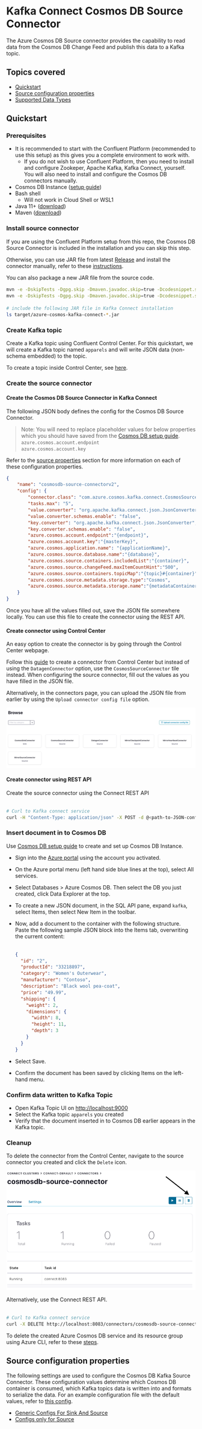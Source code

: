 # Kafka Connect Cosmos DB Source Connector

The Azure Cosmos DB Source connector provides the capability to read data from the Cosmos DB Change Feed and publish this data to a Kafka topic.

## Topics covered

- [Quickstart](#quickstart)
- [Source configuration properties](#source-configuration-properties)
- [Supported Data Types](#supported-data-types)

## Quickstart

### Prerequisites

- It is recommended to start with the Confluent Platform (recommended to use this setup) as this gives you a complete environment to work with.
    - If you do not wish to use Confluent Platform, then you need to install and configure Zookeper, Apache Kafka, Kafka Connect, yourself. You will also need to install and configure the Cosmos DB connectors manually.
- Cosmos DB Instance ([setup guide](CosmosDB_Setup.md))
- Bash shell
  - Will not work in Cloud Shell or WSL1
- Java 11+ ([download](https://www.oracle.com/java/technologies/javase-jdk11-downloads.html))
- Maven ([download](https://maven.apache.org/download.cgi))

### Install source connector

If you are using the Confluent Platform setup from this repo, the Cosmos DB Source Connector is included in the installation and you can skip this step.

Otherwise, you can use JAR file from latest [Release](https://mvnrepository.com/artifact/com.azure.cosmos.kafka/azure-cosmos-kafka-connect) and install the connector manually, refer to these [instructions](https://docs.confluent.io/current/connect/managing/install.html#install-connector-manually).

You can also package a new JAR file from the source code.

```bash
mvn -e -DskipTests -Dgpg.skip -Dmaven.javadoc.skip=true -Dcodesnippet.skip=true -Dspotbugs.skip=true -Dcheckstyle.skip=true -Drevapi.skip=true -pl ,azure-cosmos,azure-cosmos-tests -am clean install
mvn -e -DskipTests -Dgpg.skip -Dmaven.javadoc.skip=true -Dcodesnippet.skip=true -Dspotbugs.skip=true -Dcheckstyle.skip=true -Drevapi.skip=true -pl ,azure-cosmos-kafka-connect clean install

# include the following JAR file in Kafka Connect installation
ls target/azure-cosmos-kafka-connect-*.jar

```

### Create Kafka topic

Create a Kafka topic using Confluent Control Center. For this quickstart, we will create a Kafka topic named `apparels` and will write JSON data (non-schema embedded) to the topic.

To create a topic inside Control Center, see [here](https://docs.confluent.io/platform/current/quickstart/ce-docker-quickstart.html#step-2-create-ak-topics).

### Create the source connector

#### Create the Cosmos DB Source Connector in Kafka Connect

The following JSON body defines the config for the Cosmos DB Source Connector.

>Note: You will need to replace placeholder values for below properties which you should have saved from the [Cosmos DB setup guide](CosmosDB_Setup.md).  
>`azure.cosmos.account.endpoint`  
>`azure.cosmos.account.key`  

Refer to the [source properties](#source-configuration-properties) section for more information on each of these configuration properties.

```json
{
    "name": "cosmosdb-source-connectorv2",
    "config": {
        "connector.class": "com.azure.cosmos.kafka.connect.CosmosSourceConnector",
        "tasks.max": "5",
        "value.converter": "org.apache.kafka.connect.json.JsonConverter",
        "value.converter.schemas.enable": "false",
        "key.converter": "org.apache.kafka.connect.json.JsonConverter",
        "key.converter.schemas.enable": "false",
        "azure.cosmos.account.endpoint":"{endpoint}",
        "azure.cosmos.account.key":"{masterKey}",
        "azure.cosmos.application.name": "{applicationName}",
        "azure.cosmos.source.database.name":"{database}",
        "azure.cosmos.source.containers.includedList":"{container}",
        "azure.cosmos.source.changeFeed.maxItemCountHint":"500",
        "azure.cosmos.source.containers.topicMap":"{topic}#{container}",
        "azure.cosmos.source.metadata.storage.type":"Cosmos",
        "azure.cosmos.source.metadata.storage.name":"{metadataContainerName}"
    }
}

```

Once you have all the values filled out, save the JSON file somewhere locally. You can use this file to create the connector using the REST API.

#### Create connector using Control Center

An easy option to create the connector is by going through the Control Center webpage.

Follow this [guide](https://docs.confluent.io/platform/current/quickstart/ce-docker-quickstart.html#step-3-install-a-ak-connector-and-generate-sample-data) to create a connector from Control Center but instead of using the `DatagenConnector` option, use the `CosmosSourceConnector` tile instead. When configuring the source connector, fill out the values as you have filled in the JSON file.

Alternatively, in the connectors page, you can upload the JSON file from earlier by using the `Upload connector config file` option.

![Upload connector config](images/upload-connector-config.png "Upload connector config")

#### Create connector using REST API

Create the source connector using the Connect REST API

```bash

# Curl to Kafka connect service
curl -H "Content-Type: application/json" -X POST -d @<path-to-JSON-config-file> http://localhost:8083/connectors

```

### Insert document in to Cosmos DB

Use [Cosmos DB setup guide](CosmosDB_Setup.md) to create and set up Cosmos DB Instance.

- Sign into the [Azure portal](https://portal.azure.com/learn.docs.microsoft.com) using the account you activated.
- On the Azure portal menu (left hand side blue lines at the top), select All services.
- Select Databases > Azure Cosmos DB. Then select the DB you just created, click Data Explorer at the top.
- To create a new JSON document, in the SQL API pane, expand `kafka`, select Items, then select New Item in the toolbar.
- Now, add a document to the container with the following structure. Paste the following sample JSON block into the Items tab, overwriting the current content:

  ``` json

  {
    "id": "2",
    "productId": "33218897",
    "category": "Women's Outerwear",
    "manufacturer": "Contoso",
    "description": "Black wool pea-coat",
    "price": "49.99",
    "shipping": {
      "weight": 2,
      "dimensions": {
        "width": 8,
        "height": 11,
        "depth": 3
      }
    }
  }

  ```

- Select Save.
- Confirm the document has been saved by clicking Items on the left-hand menu.

### Confirm data written to Kafka Topic

- Open Kafka Topic UI on <http://localhost:9000>
- Select the Kafka topic `apparels` you created
- Verify that the document inserted in to Cosmos DB earlier appears in the Kafka topic.

### Cleanup

To delete the connector from the Control Center, navigate to the source connector you created and click the `Delete` icon.

![Delete connector](images/delete-source-connector.png "Delete connector")

Alternatively, use the Connect REST API.

```bash

# Curl to Kafka connect service
curl -X DELETE http://localhost:8083/connectors/cosmosdb-source-connector

```

To delete the created Azure Cosmos DB service and its resource group using Azure CLI, refer to these [steps](CosmosDB_Setup.md#cleanup).

## Source configuration properties

The following settings are used to configure the Cosmos DB Kafka Source Connector. These configuration values determine which Cosmos DB container is consumed, which Kafka topics data is written into and formats to serialize the data. For an example configuration file with the default values, refer to [this config](../src/docker/resources/source.example.json).

- [Generic Configs For Sink And Source](/doc/configuration-reference.md#generic-configurations)
- [Configs only for Source](/doc/configuration-reference.md#source-connector-configurations)

